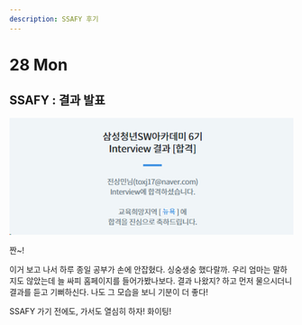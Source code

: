 ```yaml
---
description: SSAFY 후기
---
```


# 28 Mon

## SSAFY : 결과 발표

![](../../.gitbook/assets/image%20%28619%29.png)

짠~!

이거 보고 나서 하루 종일 공부가 손에 안잡혔다. 싱숭생숭 했다랄까. 우리 엄마는 말하지도 않았는데 늘 싸피 홈페이지를 들어가봤나보다. 결과 나왔지? 하고 먼저 물으시더니 결과를 듣고 기뻐하신다. 나도 그 모습을 보니 기분이 더 좋다!

SSAFY 가기 전에도, 가서도 열심히 하자! 화이팅!



